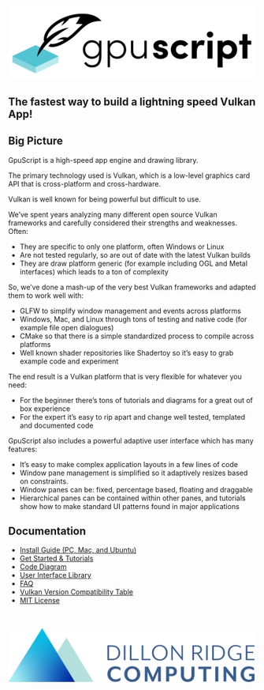 <br>
<img src="Doc/images/GPUscript.png" width="500">

## The fastest way to build a lightning speed Vulkan App!

## **Big Picture**

GpuScript is a high-speed app engine and drawing library.

The primary technology used is Vulkan, which is a low-level graphics card API that is cross-platform and cross-hardware.

Vulkan is well known for being powerful but difficult to use.

We’ve spent years analyzing many different open source Vulkan frameworks and carefully considered their strengths and weaknesses.  Often:

* They are specific to only one platform, often Windows or Linux
* Are not tested regularly, so are out of date with the latest Vulkan builds
* They are draw platform generic (for example including OGL and Metal interfaces) which leads to a ton of complexity

So, we’ve done a mash-up of the very best Vulkan frameworks and adapted them to work well with:

* GLFW to simplify window management and events across platforms
* Windows, Mac, and Linux through tons of testing and native code (for example file open dialogues)
* CMake so that there is a simple standardized process to compile across platforms
* Well known shader repositories like Shadertoy so it’s easy to grab example code and experiment

The end result is a Vulkan platform that is very flexible for whatever you need:
* For the beginner there’s tons of tutorials and diagrams for a great out of box experience
* For the expert it’s easy to rip apart and change well tested, templated and documented code

GpuScript also includes a powerful adaptive user interface which has many features:

* It’s easy to make complex application layouts in a few lines of code
* Window pane management is simplified so it adaptively resizes based on constraints.
* Window panes can be: fixed, percentage based, floating and draggable
* Hierarchical panes can be contained within other panes, and tutorials show how to make standard UI patterns found in major applications


## **Documentation**

* [Install Guide (PC, Mac, and Ubuntu)](Doc/Install_Notes_Index.md)
* [Get Started & Tutorials](Doc/Tutorials_Index.md)
* [Code Diagram](Doc/Code_Big_Picture_Diagram.pdf)
* [User Interface Library](Doc/UILib_Starting_Functions.md)
* [FAQ](Doc/FAQ.md)
* [Vulkan Version Compatibility Table](Doc/Vulkan_Compatibility.md)
* [MIT License](LICENSE.txt)


<br><br>
<img src="Doc/images/DRComputing.png" width="500">